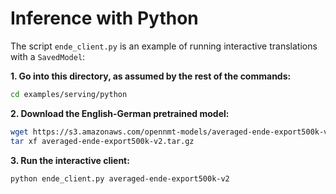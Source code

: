 # Inference with Python

The script `ende_client.py` is an example of running interactive translations with a `SavedModel`:

**1\. Go into this directory, as assumed by the rest of the commands:**

```bash
cd examples/serving/python
```

**2\. Download the English-German pretrained model:**

```bash
wget https://s3.amazonaws.com/opennmt-models/averaged-ende-export500k-v2.tar.gz
tar xf averaged-ende-export500k-v2.tar.gz
```

**3\. Run the interactive client:**

```bash
python ende_client.py averaged-ende-export500k-v2
```
